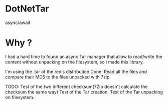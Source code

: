 # DotNetTar
async/await

# Why ?
I had a hard time to found an async Tar manager that allow to read/write the content without unpacking on the filesystem, so i made this library.

I'm using the .tar of the redis distribution
Done: Read all the files and compare their MD5 to the files unpacked with 7zip

TODO:
Test of the two different checksum(7Zip doesn't calculate the checksum the same way)
Test of the Tar creation.
Test of the Tar unpacking on filesystem.
